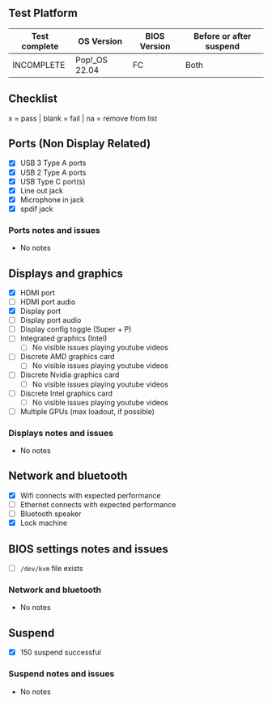 ## Test Platform

| Test complete | OS Version     | BIOS Version | Before or after suspend |
|---------------|----------------|--------------|-------------------------|
| INCOMPLETE    | Pop!\_OS 22.04 | FC           | Both                    |

## Checklist
x = pass | blank = fail | na = remove from list

## Ports (Non Display Related)

- [x] USB 3 Type A ports
- [x] USB 2 Type A ports
- [x] USB Type C port(s)
- [x] Line out jack
- [x] Microphone in jack
- [x] spdif jack

### Ports notes and issues

- No notes

## Displays and graphics

- [x] HDMI port
- [ ] HDMI port audio
- [x] Display port
- [ ] Display port audio
- [ ] Display config toggle (Super + P)
- [ ] Integrated graphics (Intel)
  - [ ] No visible issues playing youtube videos
- [ ] Discrete AMD graphics card
  - [ ] No visible issues playing youtube videos
- [ ] Discrete Nvidia graphics card
  - [ ] No visible issues playing youtube videos
- [ ] Discrete Intel graphics card
  - [ ] No visible issues playing youtube videos
- [ ] Multiple GPUs (max loadout, if possible)

### Displays notes and issues

- No notes

## Network and bluetooth

- [x] Wifi connects with expected performance
- [ ] Ethernet connects with expected performance
- [ ] Bluetooth speaker
- [x] Lock machine

## BIOS settings notes and issues

- [ ] `/dev/kvm` file exists

### Network and bluetooth

- No notes

## Suspend

- [x] 150 suspend successful

### Suspend notes and issues

- No notes

